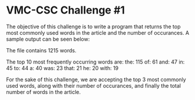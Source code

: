 # VMC-CSC Challenge #1

The objective of this challenge is to write a program that returns the top most commonly used words in the article and the number of occurances. A sample output can be seen below:

The file contains 1215 words.

The top 10 most frequently occurring words are:
the: 115
of: 61
and: 47
in: 45
to: 44
a: 40
was: 23
that: 21
he: 20
with: 19


For the sake of this challenge, we are accepting the top 3 most commonly used words, along with their number of occurances, and finally the total number of words in the article.